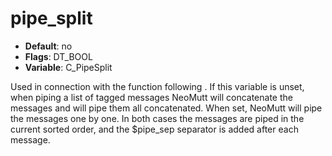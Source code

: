 # pipe_split

- **Default**: no
- **Flags**: DT_BOOL
- **Variable**: C_PipeSplit

Used in connection with the <pipe-message> function following
<tag-prefix>.  If this variable is unset, when piping a list of
tagged messages NeoMutt will concatenate the messages and will pipe them
all concatenated.  When set, NeoMutt will pipe the messages one by one.
In both cases the messages are piped in the current sorted order,
and the $pipe_sep separator is added after each message.
